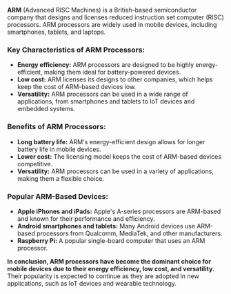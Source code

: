 **ARM** (Advanced RISC Machines) is a British-based semiconductor company that designs and licenses reduced instruction set computer (RISC) processors. ARM processors are widely used in mobile devices, including smartphones, tablets, and laptops.

### Key Characteristics of ARM Processors:

- **Energy efficiency:** ARM processors are designed to be highly energy-efficient, making them ideal for battery-powered devices.
- **Low cost:** ARM licenses its designs to other companies, which helps keep the cost of ARM-based devices low.
- **Versatility:** ARM processors can be used in a wide range of applications, from smartphones and tablets to IoT devices and embedded systems.

### Benefits of ARM Processors:

- **Long battery life:** ARM's energy-efficient design allows for longer battery life in mobile devices.
- **Lower cost:** The licensing model keeps the cost of ARM-based devices competitive.
- **Versatility:** ARM processors can be used in a variety of applications, making them a flexible choice.

### Popular ARM-Based Devices:

- **Apple iPhones and iPads:** Apple's A-series processors are ARM-based and known for their performance and efficiency.
- **Android smartphones and tablets:** Many Android devices use ARM-based processors from Qualcomm, MediaTek, and other manufacturers.
- **Raspberry Pi:** A popular single-board computer that uses an ARM processor.

**In conclusion, ARM processors have become the dominant choice for mobile devices due to their energy efficiency, low cost, and versatility.** Their popularity is expected to continue as they are adopted in new applications, such as IoT devices and wearable technology.